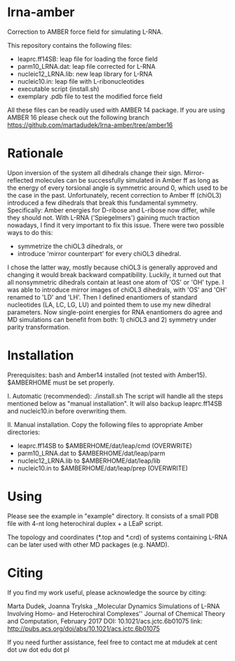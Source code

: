 # lrna-amber
Correction to AMBER force field for simulating L-RNA. 

This repository contains the following files: 
- leaprc.ff14SB: leap file for loading the force field
- parm10_LRNA.dat: leap file corrected for L-RNA
- nucleic12_LRNA.lib: new leap library for L-RNA
- nucleic10.in: leap file with L-ribonucleotides
- executable script (install.sh)
- exemplary .pdb file to test the modified force field

All these files can be readily used with AMBER 14 package. If you are using AMBER 16 please check out the following branch https://github.com/martadudek/lrna-amber/tree/amber16

# Rationale
Upon inversion of the system all dihedrals change their sign. Mirror-reflected molecules can be successfully simulated in Amber ff as long as the energy of every torsional angle is symmetric around 0, which used to be the case in the past. Unfortunately, recent correction to Amber ff (chiOL3) introduced a few dihedrals that break this fundamental symmetry. Specifically: Amber energies for D-ribose and L-ribose now differ, while they should not. With L-RNA ('Spiegelmers') gaining much traction nowadays, I find it very important to fix this issue. There were two possible ways to do this:
- symmetrize the chiOL3 dihedrals, or
- introduce 'mirror counterpart' for every chiOL3 dihedral.

I chose the latter way, mostly because chiOL3 is generally approved and changing it would break backward compatibility. Luckily, it turned out that all nonsymmetric dihedrals contain at least one atom of 'OS' or 'OH' type. I was able to introduce mirror images of chiOL3 dihedrals, with 'OS' and 'OH' renamed to 'LD' and 'LH'. Then I defined enantiomers of standard nucleotides (LA, LC, LG, LU) and pointed them to use my new dihedral parameters. Now single-point energies for RNA enantiomers do agree and MD simulations can benefit from both: 1) chiOL3 and 2) symmetry under parity transformation.

# Installation
Prerequisites: bash and Amber14 installed (not tested with Amber15). $AMBERHOME must be set properly.

I. Automatic (recommended): ./install.sh
The script will handle all the steps mentioned below as "manual installation". It will also backup leaprc.ff14SB and nucleic10.in before overwriting them.

II. Manual installation.
Copy the following files to appropriate Amber directories:
- leaprc.ff14SB to  $AMBERHOME/dat/leap/cmd (OVERWRITE)
- parm10_LRNA.dat to  $AMBERHOME/dat/leap/parm
- nucleic12_LRNA.lib to  $AMBERHOME/dat/leap/lib
- nucleic10.in to  $AMBERHOME/dat/leap/prep (OVERWRITE)

# Using
Please see the example in "example" directory. It consists of a small PDB file with 4-nt long heterochiral duplex + a LEaP script.

The topology and coordinates (*.top and *.crd) of systems containing L-RNA can be later used with other MD packages (e.g. NAMD).

# Citing
If you find my work useful, please acknowledge the source by citing:

Marta Dudek, Joanna Trylska
,,Molecular Dynamics Simulations of L-RNA Involving Homo- and Heterochiral Complexes''
Journal of Chemical Theory and Computation, February 2017
DOI: 10.1021/acs.jctc.6b01075
link: http://pubs.acs.org/doi/abs/10.1021/acs.jctc.6b01075

If you need further assistance, feel free to contact me at mdudek at cent dot uw dot edu dot pl
